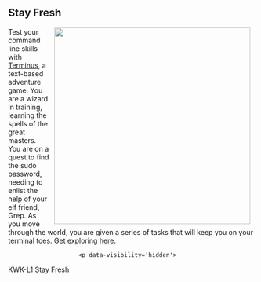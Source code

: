 ## Stay Fresh
<img src="https://s3.amazonaws.com/after-school-assets/terminus" width="400px" align="right" hspace="10">

Test your command line skills with [Terminus](http://www.mprat.org/Terminus/), a text-based adventure game. You are a wizard in training, learning the spells of the great masters. You are on a quest to find the sudo password, needing to enlist the help of your elf friend, Grep. As you move through the world, you are given a series of tasks that will keep you on your terminal toes. Get exploring [here](http://www.mprat.org/Terminus/).

                        <p data-visibility='hidden'>
  KWK-L1 Stay Fresh
</p>